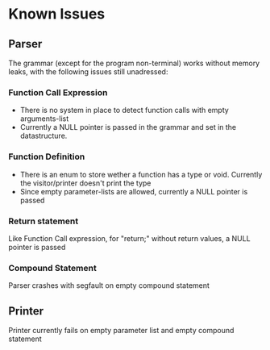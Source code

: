 # Known Issues

## Parser

The grammar (except for the program non-terminal) works without memory leaks, with the following issues still unadressed:

### Function Call Expression

* There is no system in place to detect function calls with empty arguments-list
* Currently a NULL pointer is passed in the grammar and set in the datastructure. 

### Function Definition

* There is an enum to store wether a function has a type or void. Currently the visitor/printer doesn't print the type
* Since empty parameter-lists are allowed, currently a NULL pointer is passed

### Return statement

Like Function Call expression, for "return;" without return values, a NULL pointer is passed

### Compound Statement

Parser crashes with segfault on empty compound statement

## Printer

Printer currently fails on empty parameter list and empty compound statement
